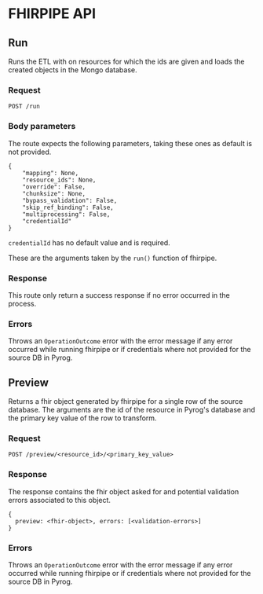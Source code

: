 # FHIRPIPE API


## Run

Runs the ETL with on resources for which the ids are given and loads the created objects in the Mongo database.

### Request

`POST /run`

### Body parameters

The route expects the following parameters, taking these ones as default is not provided.

```
{
    "mapping": None,
    "resource_ids": None,
    "override": False,
    "chunksize": None,
    "bypass_validation": False,
    "skip_ref_binding": False,
    "multiprocessing": False,
    "credentialId"
}
```
`credentialId` has no default value and is required.

These are the arguments taken by the `run()` function of fhirpipe.

### Response

This route only return a success response if no error occurred in the process.

### Errors

Throws an `OperationOutcome` error with the error message if any error occurred while running fhirpipe or if credentials where not provided for the source DB in Pyrog. 

## Preview

Returns a fhir object generated by fhirpipe for a single row of the source database. The arguments are the id of the resource in Pyrog's database and the primary key value of the row to transform. 

### Request

`POST /preview/<resource_id>/<primary_key_value>`

### Response

The response contains the fhir object asked for and potential validation errors associated to this object.

```
{
  preview: <fhir-object>, errors: [<validation-errors>]
}
```

### Errors

Throws an `OperationOutcome` error with the error message if any error occurred while running fhirpipe or if credentials where not provided for the source DB in Pyrog. 
